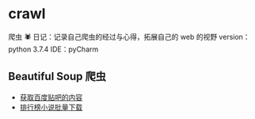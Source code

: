 # crawl

爬虫 🕷 日记：记录自己爬虫的经过与心得，拓展自己的 web 的视野
version：python 3.7.4
IDE：pyCharm

## Beautiful Soup 爬虫

- [获取百度贴吧的内容](./01.py)
- [排行榜小说批量下载](./02.py)
